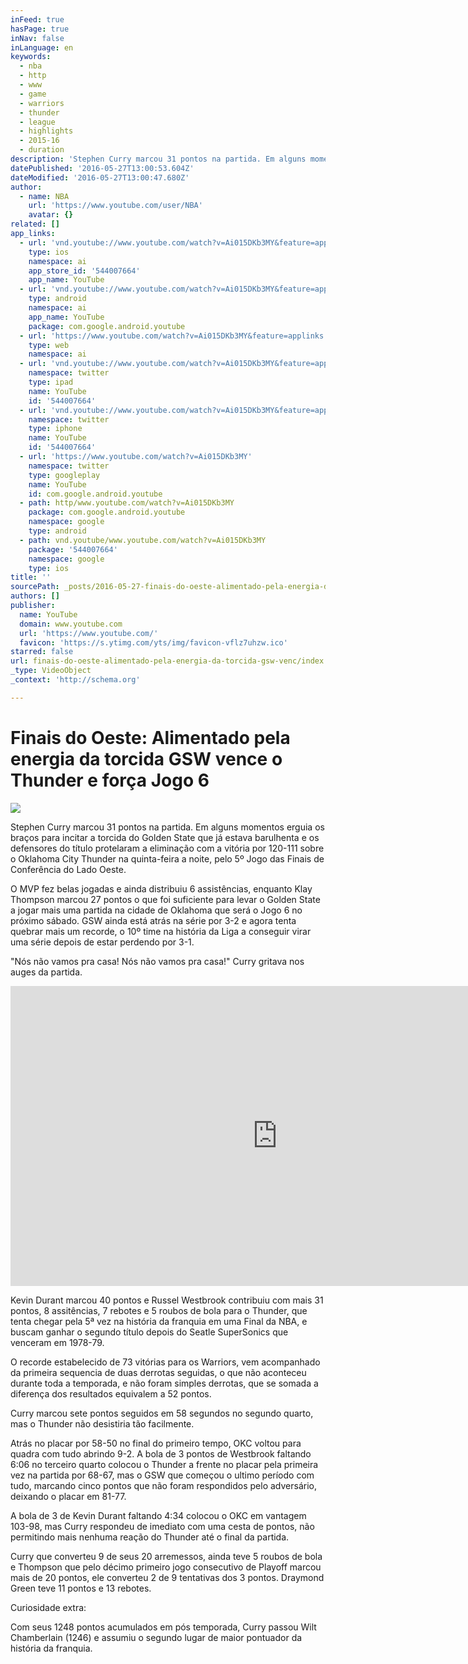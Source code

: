 ```yaml
---
inFeed: true
hasPage: true
inNav: false
inLanguage: en
keywords:
  - nba
  - http
  - www
  - game
  - warriors
  - thunder
  - league
  - highlights
  - 2015-16
  - duration
description: 'Stephen Curry marcou 31 pontos na partida. Em alguns momentos erguia os braços para incitar a torcida do Golden State que já estava barulhenta e os defensores do título protelaram a eliminação com a vitória por 120-111 sobre o Oklahoma City Thunder na quinta-feira a noite, pelo 5º Jogo das Finais de Conferência do Lado Oeste.'
datePublished: '2016-05-27T13:00:53.604Z'
dateModified: '2016-05-27T13:00:47.680Z'
author:
  - name: NBA
    url: 'https://www.youtube.com/user/NBA'
    avatar: {}
related: []
app_links:
  - url: 'vnd.youtube://www.youtube.com/watch?v=Ai015DKb3MY&feature=applinks'
    type: ios
    namespace: ai
    app_store_id: '544007664'
    app_name: YouTube
  - url: 'vnd.youtube://www.youtube.com/watch?v=Ai015DKb3MY&feature=applinks'
    type: android
    namespace: ai
    app_name: YouTube
    package: com.google.android.youtube
  - url: 'https://www.youtube.com/watch?v=Ai015DKb3MY&feature=applinks'
    type: web
    namespace: ai
  - url: 'vnd.youtube://www.youtube.com/watch?v=Ai015DKb3MY&feature=applinks'
    namespace: twitter
    type: ipad
    name: YouTube
    id: '544007664'
  - url: 'vnd.youtube://www.youtube.com/watch?v=Ai015DKb3MY&feature=applinks'
    namespace: twitter
    type: iphone
    name: YouTube
    id: '544007664'
  - url: 'https://www.youtube.com/watch?v=Ai015DKb3MY'
    namespace: twitter
    type: googleplay
    name: YouTube
    id: com.google.android.youtube
  - path: http/www.youtube.com/watch?v=Ai015DKb3MY
    package: com.google.android.youtube
    namespace: google
    type: android
  - path: vnd.youtube/www.youtube.com/watch?v=Ai015DKb3MY
    package: '544007664'
    namespace: google
    type: ios
title: ''
sourcePath: _posts/2016-05-27-finais-do-oeste-alimentado-pela-energia-da-torcida-gsw-venc.md
authors: []
publisher:
  name: YouTube
  domain: www.youtube.com
  url: 'https://www.youtube.com/'
  favicon: 'https://s.ytimg.com/yts/img/favicon-vflz7uhzw.ico'
starred: false
url: finais-do-oeste-alimentado-pela-energia-da-torcida-gsw-venc/index.html
_type: VideoObject
_context: 'http://schema.org'

---
```

# Finais do Oeste: Alimentado pela energia da torcida GSW vence o Thunder e força Jogo 6
![](https://the-grid-user-content.s3-us-west-2.amazonaws.com/a01cd9f5-e2f4-4f1f-af55-44bb23db31fc.jpg)

Stephen Curry marcou 31 pontos na partida. Em alguns momentos erguia os braços para incitar a torcida do Golden State que já estava barulhenta e os defensores do título protelaram a eliminação com a vitória por 120-111 sobre o Oklahoma City Thunder na quinta-feira a noite, pelo 5º Jogo das Finais de Conferência do Lado Oeste.

O MVP fez belas jogadas e ainda distribuiu 6 assistências, enquanto Klay Thompson marcou 27 pontos o que foi suficiente para levar o Golden State a jogar mais uma partida na cidade de Oklahoma que será o Jogo 6 no próximo sábado. GSW ainda está atrás na série por 3-2 e agora tenta quebrar mais um recorde, o 10º time na história da Liga a conseguir virar uma série depois de estar perdendo por 3-1\.

"Nós não vamos pra casa! Nós não vamos pra casa!" Curry gritava nos auges da partida.

<iframe src="https://cdn.embedly.com/widgets/media.html?src=https%3A%2F%2Fwww.youtube.com%2Fembed%2FAi015DKb3MY%3Ffeature%3Doembed&amp;url=http%3A%2F%2Fwww.youtube.com%2Fwatch%3Fv%3DAi015DKb3MY&amp;image=https%3A%2F%2Fi.ytimg.com%2Fvi%2FAi015DKb3MY%2Fhqdefault.jpg&amp;key=b7d04c9b404c499eba89ee7072e1c4f7&amp;type=text%2Fhtml&amp;schema=youtube" width="854" height="480" scrolling="no" frameborder="0" allowfullscreen="" style=""></iframe>

Kevin Durant marcou 40 pontos e Russel Westbrook contribuiu com mais 31 pontos, 8 assitências, 7 rebotes e 5 roubos de bola para o Thunder, que tenta chegar pela 5ª vez na história da franquia em uma Final da NBA, e buscam ganhar o segundo título depois do Seatle SuperSonics que venceram em 1978-79\.

O recorde estabelecido de 73 vitórias para os Warriors, vem acompanhado da primeira sequencia de duas derrotas seguidas, o que não aconteceu durante toda a temporada, e não foram simples derrotas, que se somada a diferença dos resultados equivalem a 52 pontos.

Curry marcou sete pontos seguidos em 58 segundos no segundo quarto, mas o Thunder não desistiria tão facilmente.

Atrás no placar por 58-50 no final do primeiro tempo, OKC voltou para quadra com tudo abrindo 9-2\. A bola de 3 pontos de Westbrook faltando 6:06 no terceiro quarto colocou o Thunder a frente no placar pela primeira vez na partida por 68-67, mas o GSW que começou o ultimo período com tudo, marcando cinco pontos que não foram respondidos pelo adversário, deixando o placar em 81-77\.

A bola de 3 de Kevin Durant faltando 4:34 colocou o OKC em vantagem 103-98, mas Curry respondeu de imediato com uma cesta de pontos, não permitindo mais nenhuma reação do Thunder até o final da partida.

Curry que converteu 9 de seus 20 arremessos, ainda teve 5 roubos de bola e Thompson que pelo décimo primeiro jogo consecutivo de Playoff marcou mais de 20 pontos, ele converteu 2 de 9 tentativas dos 3 pontos. Draymond Green teve 11 pontos e 13 rebotes.

Curiosidade extra:

Com seus 1248 pontos acumulados em pós temporada, Curry passou Wilt Chamberlain (1246) e assumiu o segundo lugar de maior pontuador da história da franquia.